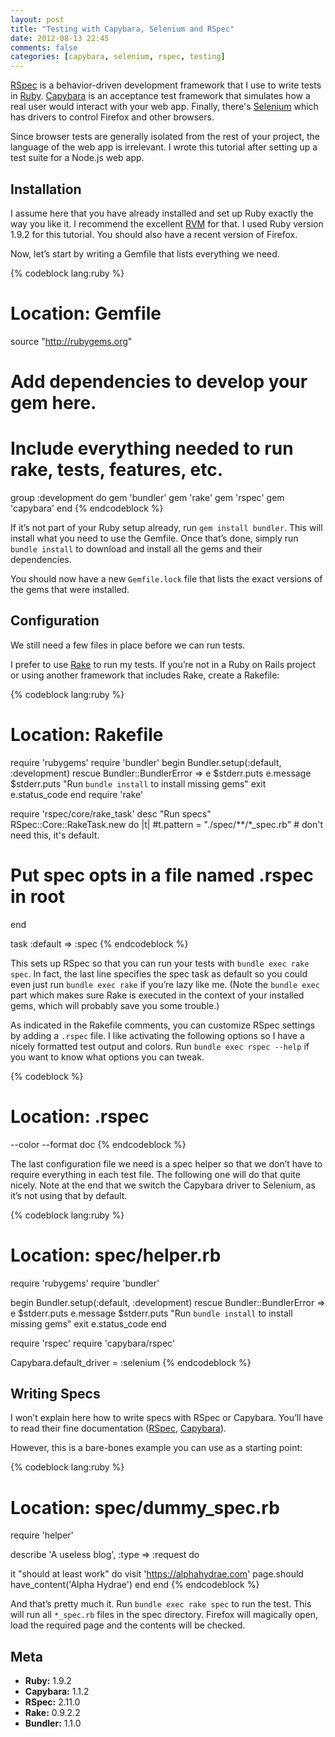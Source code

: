 ```yaml
---
layout: post
title: "Testing with Capybara, Selenium and RSpec"
date: 2012-08-13 22:45
comments: false
categories: [capybara, selenium, rspec, testing]
---
```


[RSpec](https://www.relishapp.com/rspec/) is a behavior-driven development framework that I use to write tests in [Ruby](http://www.ruby-lang.org/). [Capybara](https://github.com/jnicklas/capybara/) is an acceptance test framework that simulates how a real user would interact with your web app. Finally, there's [Selenium](http://seleniumhq.org/) which has drivers to control Firefox and other browsers.

Since browser tests are generally isolated from the rest of your project, the language of the web app is irrelevant. I wrote this tutorial after setting up a test suite for a Node.js web app.

<!--more-->

## Installation

I assume here that you have already installed and set up Ruby exactly the way you like it. I recommend the excellent [RVM](https://rvm.io/) for that. I used Ruby version 1.9.2 for this tutorial. You should also have a recent version of Firefox.

Now, let’s start by writing a Gemfile that lists everything we need.

{% codeblock lang:ruby %}
# Location: Gemfile
 
source "http://rubygems.org"
 
# Add dependencies to develop your gem here.
# Include everything needed to run rake, tests, features, etc.
group :development do
  gem 'bundler'
  gem 'rake'
  gem 'rspec'
  gem 'capybara'
end
{% endcodeblock %}

If it’s not part of your Ruby setup already, run `gem install bundler`. This will install what you need to use the Gemfile. Once that’s done, simply run `bundle install` to download and install all the gems and their dependencies.

You should now have a new `Gemfile.lock` file that lists the exact versions of the gems that were installed.

## Configuration

We still need a few files in place before we can run tests.

I prefer to use [Rake](http://rake.rubyforge.org/) to run my tests. If you’re not in a Ruby on Rails project or using another framework that includes Rake, create a Rakefile:

{% codeblock lang:ruby %}
# Location: Rakefile
 
require 'rubygems'
require 'bundler'
begin
  Bundler.setup(:default, :development)
rescue Bundler::BundlerError => e
  $stderr.puts e.message
  $stderr.puts "Run `bundle install` to install missing gems"
  exit e.status_code
end
require 'rake'
 
require 'rspec/core/rake_task'
desc "Run specs"
RSpec::Core::RakeTask.new do |t|
  #t.pattern = "./spec/**/*_spec.rb" # don't need this, it's default.
  # Put spec opts in a file named .rspec in root
end
 
task :default => :spec
{% endcodeblock %}

This sets up RSpec so that you can run your tests with `bundle exec rake spec`. In fact, the last line specifies the spec task as default so you could even just run `bundle exec rake` if you’re lazy like me. (Note the `bundle exec` part which makes sure Rake is executed in the context of your installed gems, which will probably save you some trouble.)

As indicated in the Rakefile comments, you can customize RSpec settings by adding a `.rspec` file. I like activating the following options so I have a nicely formatted test output and colors. Run `bundle exec rspec --help` if you want to know what options you can tweak.

{% codeblock %}
# Location: .rspec
 
--color
--format doc
{% endcodeblock %}

The last configuration file we need is a spec helper so that we don’t have to require everything in each test file. The following one will do that quite nicely. Note at the end that we switch the Capybara driver to Selenium, as it’s not using that by default.

{% codeblock lang:ruby %}
# Location: spec/helper.rb
 
require 'rubygems'
require 'bundler'
 
begin
  Bundler.setup(:default, :development)
rescue Bundler::BundlerError => e
  $stderr.puts e.message
  $stderr.puts "Run `bundle install` to install missing gems"
  exit e.status_code
end
 
require 'rspec'
require 'capybara/rspec'
 
Capybara.default_driver = :selenium
{% endcodeblock %}

## Writing Specs

I won’t explain here how to write specs with RSpec or Capybara. You’ll have to read their fine documentation ([RSpec](https://www.relishapp.com/rspec/rspec-core/docs), [Capybara](https://github.com/jnicklas/capybara/)).

However, this is a bare-bones example you can use as a starting point:

{% codeblock lang:ruby %}
# Location: spec/dummy_spec.rb
 
require 'helper'
 
describe 'A useless blog', :type => :request do
 
  it "should at least work" do
    visit 'https://alphahydrae.com'
    page.should have_content('Alpha Hydrae')
  end
end
{% endcodeblock %}

And that’s pretty much it. Run `bundle exec rake spec` to run the test. This will run all `*_spec.rb` files in the spec directory. Firefox will magically open, load the required page and the contents will be checked.

## Meta

* **Ruby:** 1.9.2
* **Capybara:** 1.1.2
* **RSpec:** 2.11.0
* **Rake:** 0.9.2.2
* **Bundler:** 1.1.0
